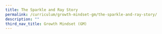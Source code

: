 ```yaml
---
title: The Sparkle and Ray Story
permalink: /curriculum/growth-mindset-gm/the-sparkle-and-ray-story/
description: ""
third_nav_title: Growth Mindset (GM)
---
```

